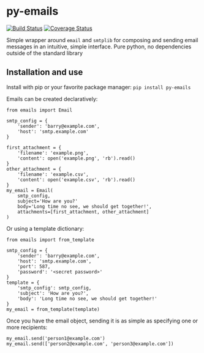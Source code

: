 # py-emails
[![Build Status](https://travis-ci.org/whitebarry/py-emails.svg?branch=master)](https://travis-ci.org/whitebarry/py-emails)
[![Coverage Status](https://coveralls.io/repos/github/whitebarry/py-emails/badge.svg)](https://coveralls.io/github/whitebarry/py-emails)


Simple wrapper around `email` and `smtplib` for composing and sending email messages in an intuitive, simple interface.
Pure python, no dependencies outside of the standard library


## Installation and use
Install with pip or your favorite package manager: `pip install py-emails`


Emails can be created declaratively:
```
from emails import Email

smtp_config = {
    'sender': 'barry@example.com',
    'host': 'smtp.example.com'
}

first_attachment = {
    'filename': 'example.png', 
    'content': open('example.png', 'rb').read()
}
other_attachment = {
    'filename': 'example.csv', 
    'content': open('example.csv', 'rb').read()
}
my_email = Email( 
    smtp_config, 
    subject='How are you?'
    body='Long time no see, we should get together!',
    attachments=[first_attachment, other_attachment]
)
```

Or using a template dictionary:
```
from emails import from_template

smtp_config = {
    'sender': 'barry@example.com',
    'host': 'smtp.example.com',
    'port': 587,
    'password': '<secret password>'
}
template = {
    'smtp_config': smtp_config,
    'subject': 'How are you?',
    'body': 'Long time no see, we should get together!'
}
my_email = from_template(template)
```


Once you have the email object, sending it is as simple as specifying one or more recipients:
```
my_email.send('person1@example.com')
my_email.send(['person2@example.com', 'person3@example.com'])
```
